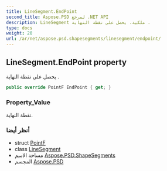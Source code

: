 ```yaml
---
title: LineSegment.EndPoint
second_title: Aspose.PSD لمرجع .NET API
description: LineSegment ملكية. يحصل على نقطة النهاية .
type: docs
weight: 20
url: /ar/net/aspose.psd.shapesegments/linesegment/endpoint/
---
```

## LineSegment.EndPoint property

يحصل على نقطة النهاية .

```csharp
public override PointF EndPoint { get; }
```

### Property_Value

نقطة النهاية.

### أنظر أيضا

* struct [PointF](../../../aspose.psd/pointf/)
* class [LineSegment](../)
* مساحة الاسم [Aspose.PSD.ShapeSegments](../../linesegment/)
* المجسم [Aspose.PSD](../../../)


